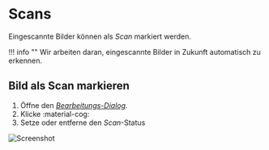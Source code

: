 # Scans #
Eingescannte Bilder können als *Scan* markiert werden.

!!! info ""
    Wir arbeiten daran, eingescannte Bilder in Zukunft automatisch zu erkennen.

## Bild als Scan markieren ##

 1. Öffne den [*Bearbeitungs-Dialog*](edit.md).
 2. Klicke :material-cog:
 3. Setze oder entferne den *Scan*-Status

![Screenshot](img/scan-1.png)
